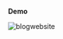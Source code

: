 

<b> Demo </b>

![blogwebsite](https://user-images.githubusercontent.com/32640041/97794184-aa7e5480-1c1c-11eb-8b73-d3771968c332.gif)
